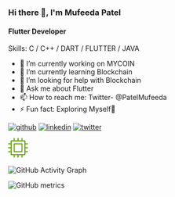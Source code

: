 ### Hi there 👋, I'm Mufeeda Patel
#### Flutter Developer

Skills: C / C++ / DART / FLUTTER / JAVA

- 🔭 I’m currently working on MYCOIN 
- 🌱 I’m currently learning Blockchain 
- 🤔 I’m looking for help with Blockchain 
- 💬 Ask me about Flutter 
- 📫 How to reach me: Twitter- @PatelMufeeda 
- ⚡ Fun fact: Exploring Myself🤪 


[<img src='https://cdn.jsdelivr.net/npm/simple-icons@3.0.1/icons/github.svg' alt='github' height='40'>](https://github.com/https://github.com/mufida1018)  [<img src='https://cdn.jsdelivr.net/npm/simple-icons@3.0.1/icons/linkedin.svg' alt='linkedin' height='40'>](https://www.linkedin.com/in/https://www.linkedin.com/in/mufeeda-patel-94ba57205//)  [<img src='https://cdn.jsdelivr.net/npm/simple-icons@3.0.1/icons/twitter.svg' alt='twitter' height='40'>](https://twitter.com/https://twitter.com/PatelMufeeda?t=2d-hhORDVJrUeFaz4_CFWA&s=08)  

<a href='https://docs.github.com/en/developers'><img src='https://raw.githubusercontent.com/acervenky/animated-github-badges/master/assets/devbadge.gif' width='40' height='40'></a> 

![GitHub Activity Graph](https://activity-graph.herokuapp.com/graph?username=https://github.com/mufida1018)  

![GitHub metrics](https://metrics.lecoq.io/https://github.com/mufida1018)  
